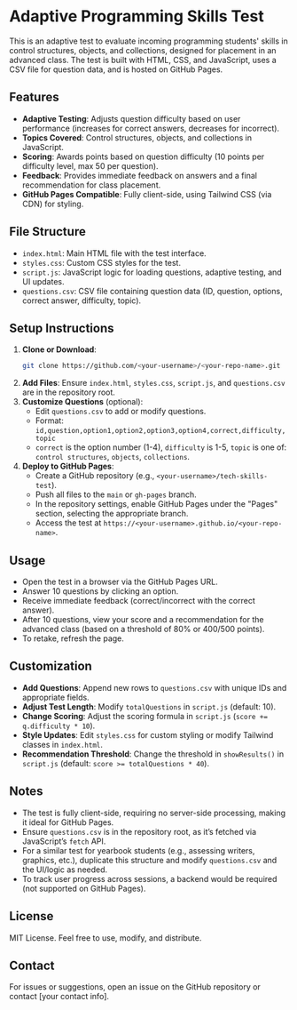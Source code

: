 # Adaptive Programming Skills Test

This is an adaptive test to evaluate incoming programming students' skills in control structures, objects, and collections, designed for placement in an advanced class. The test is built with HTML, CSS, and JavaScript, uses a CSV file for question data, and is hosted on GitHub Pages.

## Features
- **Adaptive Testing**: Adjusts question difficulty based on user performance (increases for correct answers, decreases for incorrect).
- **Topics Covered**: Control structures, objects, and collections in JavaScript.
- **Scoring**: Awards points based on question difficulty (10 points per difficulty level, max 50 per question).
- **Feedback**: Provides immediate feedback on answers and a final recommendation for class placement.
- **GitHub Pages Compatible**: Fully client-side, using Tailwind CSS (via CDN) for styling.

## File Structure
- `index.html`: Main HTML file with the test interface.
- `styles.css`: Custom CSS styles for the test.
- `script.js`: JavaScript logic for loading questions, adaptive testing, and UI updates.
- `questions.csv`: CSV file containing question data (ID, question, options, correct answer, difficulty, topic).

## Setup Instructions
1. **Clone or Download**:
   ```bash
   git clone https://github.com/<your-username>/<your-repo-name>.git
   ```
2. **Add Files**: Ensure `index.html`, `styles.css`, `script.js`, and `questions.csv` are in the repository root.
3. **Customize Questions** (optional):
   - Edit `questions.csv` to add or modify questions.
   - Format: `id,question,option1,option2,option3,option4,correct,difficulty,topic`
   - `correct` is the option number (1-4), `difficulty` is 1-5, `topic` is one of: `control structures`, `objects`, `collections`.
4. **Deploy to GitHub Pages**:
   - Create a GitHub repository (e.g., `<your-username>/tech-skills-test`).
   - Push all files to the `main` or `gh-pages` branch.
   - In the repository settings, enable GitHub Pages under the "Pages" section, selecting the appropriate branch.
   - Access the test at `https://<your-username>.github.io/<your-repo-name>`.

## Usage
- Open the test in a browser via the GitHub Pages URL.
- Answer 10 questions by clicking an option.
- Receive immediate feedback (correct/incorrect with the correct answer).
- After 10 questions, view your score and a recommendation for the advanced class (based on a threshold of 80% or 400/500 points).
- To retake, refresh the page.

## Customization
- **Add Questions**: Append new rows to `questions.csv` with unique IDs and appropriate fields.
- **Adjust Test Length**: Modify `totalQuestions` in `script.js` (default: 10).
- **Change Scoring**: Adjust the scoring formula in `script.js` (`score += q.difficulty * 10`).
- **Style Updates**: Edit `styles.css` for custom styling or modify Tailwind classes in `index.html`.
- **Recommendation Threshold**: Change the threshold in `showResults()` in `script.js` (default: `score >= totalQuestions * 40`).

## Notes
- The test is fully client-side, requiring no server-side processing, making it ideal for GitHub Pages.
- Ensure `questions.csv` is in the repository root, as it’s fetched via JavaScript’s `fetch` API.
- For a similar test for yearbook students (e.g., assessing writers, graphics, etc.), duplicate this structure and modify `questions.csv` and the UI/logic as needed.
- To track user progress across sessions, a backend would be required (not supported on GitHub Pages).

## License
MIT License. Feel free to use, modify, and distribute.

## Contact
For issues or suggestions, open an issue on the GitHub repository or contact [your contact info].